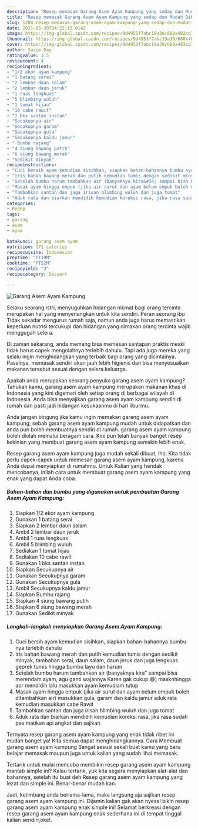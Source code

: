 ```yaml
---
description: "Resep memasak Garang Asem Ayam Kampung yang sedap dan Mudah Dibuat"
title: "Resep memasak Garang Asem Ayam Kampung yang sedap dan Mudah Dibuat"
slug: 1208-resep-memasak-garang-asem-ayam-kampung-yang-sedap-dan-mudah-dibuat
date: 2021-05-30T04:22:15.014Z
image: https://img-global.cpcdn.com/recipes/9d4951f7abc19a30/680x482cq70/garang-asem-ayam-kampung-foto-resep-utama.jpg
thumbnail: https://img-global.cpcdn.com/recipes/9d4951f7abc19a30/680x482cq70/garang-asem-ayam-kampung-foto-resep-utama.jpg
cover: https://img-global.cpcdn.com/recipes/9d4951f7abc19a30/680x482cq70/garang-asem-ayam-kampung-foto-resep-utama.jpg
author: Susie Day
ratingvalue: 3.5
reviewcount: 4
recipeingredient:
- "1/2 ekor ayam kampung"
- "1 batang serai"
- "2 lembar daun salam"
- "2 lembar daun jeruk"
- "1 ruas lengkuas"
- "5 blimbing wuluh"
- "1 tomat hijau"
- "10 cabe rawit"
- "1 bks santan instan"
- "Secukupnya air"
- "Secukupnya garam"
- "Secukupnya gula"
- "Secukupnya kaldu jamur"
- " Bumbu rajang"
- "4 siung bawang putih"
- "6 siung bawang merah"
- "Sedikit minyak"
recipeinstructions:
- "Cuci bersih ayam kemudian sisihkan, siapkan bahan-bahannya bumbu nya terlebih dahulu"
- "Iris bahan bawang merah dan putih kemudian tumis dengan sedikit minyak, tambahan serai, daun salam, daun jeruk dan juga lengkuas geprek tumis hingga bumbu layu dan harum"
- "Setelah bumbu harum tambahkan air (banyaknya kira&#34; sampai bisa merendam ayam, agu ganti wajannya Karen gak cukup 😅) masknhingga aor mendidih lalu masukkan ayam kemudiam tutup"
- "Masak ayam hingga empuk (jika air surut dan ayam belum empuk boleh ditambahkan air) masukkan gula, garam dan kaldu jamur aduk rata kemudian masukkan cabe Rawit"
- "Tambahkan santan dan juga irisan blimbing wuluh dan juga tomat"
- "Aduk rata dan biarkan mendidih kemudian koreksi rasa, jika rasa sudah pas matikan api angkat dan sajikan"
categories:
- Resep
tags:
- garang
- asem
- ayam

katakunci: garang asem ayam 
nutrition: 171 calories
recipecuisine: Indonesian
preptime: "PT19M"
cooktime: "PT52M"
recipeyield: "3"
recipecategory: Dessert

---
```



![Garang Asem Ayam Kampung](https://img-global.cpcdn.com/recipes/9d4951f7abc19a30/680x482cq70/garang-asem-ayam-kampung-foto-resep-utama.jpg)

Selaku seorang istri, menyuguhkan hidangan nikmat bagi orang tercinta merupakan hal yang menyenangkan untuk kita sendiri. Peran seorang ibu Tidak sekadar mengurus rumah saja, namun anda juga harus memastikan keperluan nutrisi tercukupi dan hidangan yang dimakan orang tercinta wajib menggugah selera.

Di zaman  sekarang, anda memang bisa memesan santapan praktis meski tidak harus capek mengolahnya terlebih dahulu. Tapi ada juga mereka yang selalu ingin menghidangkan yang terbaik bagi orang yang dicintainya. Pasalnya, memasak sendiri akan jauh lebih higienis dan bisa menyesuaikan makanan tersebut sesuai dengan selera keluarga. 



Apakah anda merupakan seorang penyuka garang asem ayam kampung?. Tahukah kamu, garang asem ayam kampung merupakan makanan khas di Indonesia yang kini digemari oleh setiap orang di berbagai wilayah di Indonesia. Anda bisa menyajikan garang asem ayam kampung sendiri di rumah dan pasti jadi hidangan kesukaanmu di hari liburmu.

Anda jangan bingung jika kamu ingin memakan garang asem ayam kampung, sebab garang asem ayam kampung mudah untuk didapatkan dan anda pun boleh membuatnya sendiri di rumah. garang asem ayam kampung boleh diolah memalui beragam cara. Kini pun telah banyak banget resep kekinian yang membuat garang asem ayam kampung semakin lebih enak.

Resep garang asem ayam kampung juga mudah sekali dibuat, lho. Kita tidak perlu capek-capek untuk memesan garang asem ayam kampung, karena Anda dapat menyiapkan di rumahmu. Untuk Kalian yang hendak mencobanya, inilah cara untuk membuat garang asem ayam kampung yang enak yang dapat Anda coba.

<!--inarticleads1-->

##### Bahan-bahan dan bumbu yang digunakan untuk pembuatan Garang Asem Ayam Kampung:

1. Siapkan 1/2 ekor ayam kampung
1. Gunakan 1 batang serai
1. Siapkan 2 lembar daun salam
1. Ambil 2 lembar daun jeruk
1. Ambil 1 ruas lengkuas
1. Ambil 5 blimbing wuluh
1. Sediakan 1 tomat hijau
1. Sediakan 10 cabe rawit
1. Gunakan 1 bks santan instan
1. Siapkan Secukupnya air
1. Gunakan Secukupnya garam
1. Gunakan Secukupnya gula
1. Ambil Secukupnya kaldu jamur
1. Siapkan  Bumbu rajang
1. Siapkan 4 siung bawang putih
1. Siapkan 6 siung bawang merah
1. Gunakan Sedikit minyak




<!--inarticleads2-->

##### Langkah-langkah menyiapkan Garang Asem Ayam Kampung:

1. Cuci bersih ayam kemudian sisihkan, siapkan bahan-bahannya bumbu nya terlebih dahulu
1. Iris bahan bawang merah dan putih kemudian tumis dengan sedikit minyak, tambahan serai, daun salam, daun jeruk dan juga lengkuas geprek tumis hingga bumbu layu dan harum
1. Setelah bumbu harum tambahkan air (banyaknya kira&#34; sampai bisa merendam ayam, agu ganti wajannya Karen gak cukup 😅) masknhingga aor mendidih lalu masukkan ayam kemudiam tutup
1. Masak ayam hingga empuk (jika air surut dan ayam belum empuk boleh ditambahkan air) masukkan gula, garam dan kaldu jamur aduk rata kemudian masukkan cabe Rawit
1. Tambahkan santan dan juga irisan blimbing wuluh dan juga tomat
1. Aduk rata dan biarkan mendidih kemudian koreksi rasa, jika rasa sudah pas matikan api angkat dan sajikan




Ternyata resep garang asem ayam kampung yang enak tidak ribet ini mudah banget ya! Kita semua dapat menghidangkannya. Cara Membuat garang asem ayam kampung Sangat sesuai sekali buat kamu yang baru belajar memasak maupun juga untuk kalian yang sudah lihai memasak.

Tertarik untuk mulai mencoba membikin resep garang asem ayam kampung mantab simple ini? Kalau tertarik, yuk kita segera menyiapkan alat-alat dan bahannya, setelah itu buat deh Resep garang asem ayam kampung yang lezat dan simple ini. Benar-benar mudah kan. 

Jadi, ketimbang anda berlama-lama, maka langsung aja sajikan resep garang asem ayam kampung ini. Dijamin kalian gak akan nyesel bikin resep garang asem ayam kampung enak simple ini! Selamat berkreasi dengan resep garang asem ayam kampung enak sederhana ini di tempat tinggal kalian sendiri,oke!.

